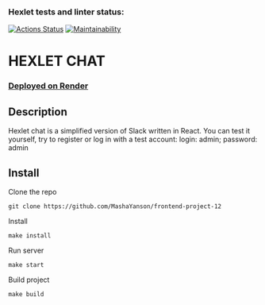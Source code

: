 ### Hexlet tests and linter status:
[![Actions Status](https://github.com/MashaYanson/frontend-project-12/actions/workflows/hexlet-check.yml/badge.svg)](https://github.com/MashaYanson/frontend-project-12/actions)
[![Maintainability](https://api.codeclimate.com/v1/badges/11b69d2d97ef085e7d93/maintainability)](https://codeclimate.com/github/MashaYanson/frontend-project-12/maintainability)



# HEXLET CHAT

### [Deployed on Render](https://frontend-project-12-3w7p.onrender.com/)

## Description

Hexlet chat is a simplified version of Slack written in React. You can test it yourself, try to register or log in with a test account: login: admin; password: admin

## Install

Clone the repo

```
git clone https://github.com/MashaYanson/frontend-project-12
```

Install

```
make install
```

Run server

```
make start
```

Build project

```
make build
```